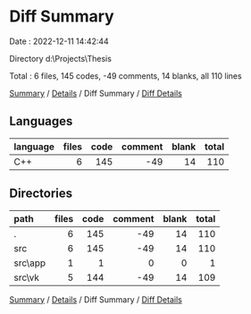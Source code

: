 # Diff Summary

Date : 2022-12-11 14:42:44

Directory d:\\Projects\\Thesis

Total : 6 files,  145 codes, -49 comments, 14 blanks, all 110 lines

[Summary](results.md) / [Details](details.md) / Diff Summary / [Diff Details](diff-details.md)

## Languages
| language | files | code | comment | blank | total |
| :--- | ---: | ---: | ---: | ---: | ---: |
| C++ | 6 | 145 | -49 | 14 | 110 |

## Directories
| path | files | code | comment | blank | total |
| :--- | ---: | ---: | ---: | ---: | ---: |
| . | 6 | 145 | -49 | 14 | 110 |
| src | 6 | 145 | -49 | 14 | 110 |
| src\\app | 1 | 1 | 0 | 0 | 1 |
| src\\vk | 5 | 144 | -49 | 14 | 109 |

[Summary](results.md) / [Details](details.md) / Diff Summary / [Diff Details](diff-details.md)